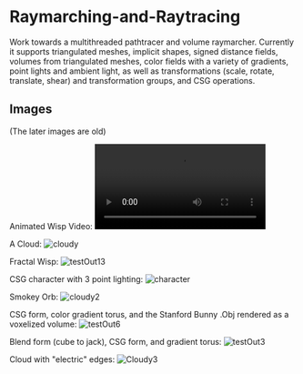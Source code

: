 # Raymarching-and-Raytracing
Work towards a multithreaded pathtracer and volume raymarcher.
Currently it supports triangulated meshes, implicit shapes, signed distance fields, volumes from triangulated meshes, color fields with a variety of gradients, point lights and ambient light, as well as transformations (scale, rotate, translate, shear) and transformation groups, and CSG operations.

## Images
(The later images are old)

Animated Wisp Video:
![Wisp](https://user-images.githubusercontent.com/44931507/233517754-cad1da19-7bde-4af0-9045-9dafd79432fc.mov)

A Cloud:
![cloudy](https://user-images.githubusercontent.com/44931507/224313644-822f36cb-c80f-4e58-9866-8162d7cc8ad6.png)

Fractal Wisp:
![testOut13](https://user-images.githubusercontent.com/44931507/226149189-44d05694-9ba7-4277-b9bf-00bcad540982.png)

CSG character with 3 point lighting:
![character](https://user-images.githubusercontent.com/44931507/223661707-db86f988-1670-4901-b912-6c97c5af8c4e.png)

Smokey Orb:
![cloudy2](https://user-images.githubusercontent.com/44931507/224477289-4edd288f-493d-40ad-bfe6-b95b8adcb6be.png)

CSG form, color gradient torus, and the Stanford Bunny .Obj rendered as a voxelized volume:
![testOut6](https://user-images.githubusercontent.com/44931507/223159155-8c37e3af-7ccb-42f4-a859-b10ebd95e6a1.png)

Blend form (cube to jack), CSG form, and gradient torus:
![testOut3](https://user-images.githubusercontent.com/44931507/223159226-846ce4a0-a410-455b-987c-7a82b262be8b.png)

Cloud with "electric" edges:
![Cloudy3](https://user-images.githubusercontent.com/44931507/224477554-dfb18325-3f2b-4785-82eb-ae42eb96cb96.png)
